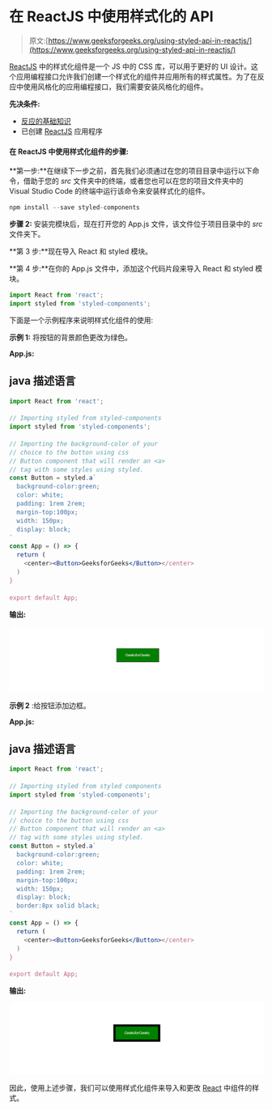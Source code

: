 # 在 ReactJS 中使用样式化的 API

> 原文:[https://www.geeksforgeeks.org/using-styled-api-in-reactjs/](https://www.geeksforgeeks.org/using-styled-api-in-reactjs/)

[ReactJS](https://www.geeksforgeeks.org/reactjs/) 中的样式化组件是一个 JS 中的 CSS 库，可以用于更好的 UI 设计。这个应用编程接口允许我们创建一个样式化的组件并应用所有的样式属性。为了在反应中使用风格化的应用编程接口，我们需要安装风格化的组件。

**先决条件:**

*   [反应的基础知识](https://www.geeksforgeeks.org/reactjs/)
*   已创建 [ReactJS](https://www.geeksforgeeks.org/reactjs/) 应用程序

#### 在 ReactJS 中使用样式化组件的步骤:

**第一步:**在继续下一步之前，首先我们必须通过在您的项目目录中运行以下命令，借助于您的 *src* 文件夹中的终端，或者您也可以在您的项目文件夹中的 Visual Studio Code 的终端中运行该命令来安装样式化的组件。

```jsx
npm install --save styled-components
```

**步骤 2:** 安装完模块后，现在打开您的 App.js 文件，该文件位于项目目录中的 *src* 文件夹下。

**第 3 步:**现在导入 React 和 styled 模块。

**第 4 步:**在你的 App.js 文件中，添加这个代码片段来导入 React 和 styled 模块。

```jsx
import React from 'react';
import styled from 'styled-components';
```

下面是一个示例程序来说明样式化组件的使用:

**示例 1:** 将按钮的背景颜色更改为绿色。

**App.js:**

## java 描述语言

```jsx
import React from 'react';

// Importing styled from styled-components
import styled from 'styled-components';

// Importing the background-color of your 
// choice to the button using css
// Button component that will render an <a> 
// tag with some styles using styled.
const Button = styled.a`
  background-color:green;
  color: white;
  padding: 1rem 2rem;
  margin-top:100px;
  width: 150px;
  display: block;
`
const App = () => {
  return (
    <center><Button>GeeksforGeeks</Button></center>
  )
}

export default App;
```

**输出:**

![](img/8f691e83d04c7671f7690c0af340d278.png)

**示例 2** :给按钮添加边框。

**App.js:**

## java 描述语言

```jsx
import React from 'react';

// Importing styled from styled components
import styled from 'styled-components';

// Importing the background-color of your 
// choice to the button using css
// Button component that will render an <a>
// tag with some styles using styled.
const Button = styled.a`
  background-color:green;
  color: white;
  padding: 1rem 2rem;
  margin-top:100px;
  width: 150px;
  display: block;
  border:8px solid black;
`
const App = () => {
  return (
    <center><Button>GeeksforGeeks</Button></center>
  )
}

export default App;
```

**输出:**

![](img/18abd923b1d8605da8c137b80164efb4.png)

因此，使用上述步骤，我们可以使用样式化组件来导入和更改 [React](https://www.geeksforgeeks.org/react-js-introduction-working/) 中组件的样式。